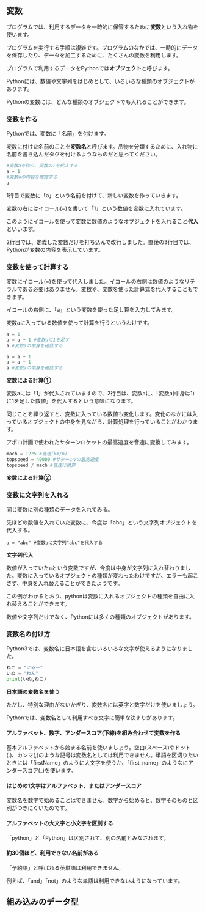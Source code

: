 ## 変数



プログラムでは、利用するデータを一時的に保管するために**変数**という入れ物を使います。

プログラムを実行する手順は複雑です。プログラムのなかでは、一時的にデータを保存したり、データを加工するために、たくさんの変数を利用します。



プログラムで利用するデータをPythonでは**オブジェクト**と呼びます。

Pythonには、数値や文字列をはじめとして、いろいろな種類のオブジェクトがあります。

Pythonの変数には、どんな種類のオブジェクトでも入れることができます。



### 変数を作る



Pythonでは、変数に「名前」を付けます。

変数に付けた名前のことを**変数名**と呼びます。品物を分類するために、入れ物に名前を書き込んだタグを付けるようなものだと思ってください。



```python
#変数aを作り、変数の1を代入する
a = 1
#変数aの内容を確認する
a
```



1行目で変数に「a」という名前を付けて、新しい変数を作っていきます。

変数の右にはイコール(=)を書いて「1」という数値を変数に入れています。

このようにイコールを使って変数に数値のようなオブジェクトを入れること**代入**といいます。



2行目では、定義した変数だけを打ち込んで改行しました。直後の3行目では、Pythonが変数の内容を表示しています。



### 変数を使って計算する



変数にイコール(=)を使って代入しました。イコールの右側は数値のようなリテラルである必要はありません。変数や、変数を使った計算式を代入することもできます。



イコールの右側に、「a」という変数を使った足し算を入力してみます。

変数aに入っている数値を使って計算を行うというわけです。

```python
a = 1
a = a + 1 #変数aに1を足す
a #変数aの中身を確認する

a = a + 1
a = a + 1
a #変数aの中身を確認する

```

**変数による計算①**



変数aには「1」が代入されていますので、2行目は、変数aに、「変数a(中身は1)に1を足した数値」を代入するという意味になります。

同じことを繰り返すと、変数に入っている数値も変化します。変化のなかには入っているオブジェクトの中身を見ながら、計算処理を行っていることがわかります。



アポロ計画で使われたサターンロケットの最高速度を音速に変換してみます。



```python
mach = 1225 #音速(km/h)
topspeed = 40000 #サターンVの最高速度
topspeed / mach #音速に換算
```

**変数による計算②**



### 変数に文字列を入れる



同じ変数に別の種類のデータを入れてみる。

先ほどの数値を入れていた変数に、今度は「abc」という文字列オブジェクトを代入する。



```
a = "abc" #変数aに文字列"abc"を代入する

```

**文字列代入**



数値が入っていたaという変数ですが、今度は中身が文字列に入れ替わりました。変数に入っているオブジェクトの種類が変わったわけですが、エラーも起こさず、中身を入れ替えることができたようです。

この例がわかるとおり、pythonは変数に入れるオブジェクトの種類を自由に入れ替えることができます。

数値や文字列だけでなく、Pythonには多くの種類のオブジェクトがあります。



### 変数名の付け方



Python3では、変数名に日本語を含むいろいろな文字が使えるようになりました。



```python
ねこ = "にゃー"
いぬ = "わん"
print(いぬ,ねこ)
```

**日本語の変数名を使う**



ただし、特別な理由がないかぎり、変数名には英字と数字だけを使いましょう。

Pythonでは、変数名として利用すべき文字に簡単な決まりがあります。



#### アルファベット、数字、アンダースコア(下線)を組み合わせて変数を作る

基本アルファベットから始まる名前を使いましょう。空白(スペース)やドット(.)、カンマ(,)のような記号は変数名としては利用できません。単語を区切りたいときには「firstName」のように大文字を使うか、「first_name」のようなにアンダースコア(_)を使います。



#### はじめの1文字はアルファベット、またはアンダースコア

変数名を数字で始めることはできません。数字から始めると、数字そのものと区別がつきにくいためです。



#### アルファベットの大文字と小文字を区別する

「python」と「Python」は区別されて、別の名前とみなされます。



#### 約30個ほど、利用できない名前がある

「予約語」と呼ばれる英単語は利用できません。

例えば、「and」「not」のような単語は利用できないようになっています。



## 組み込みのデータ型



